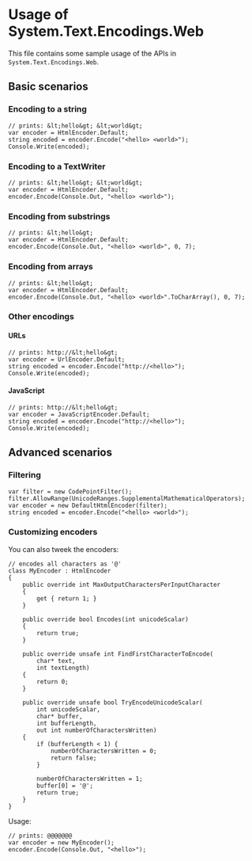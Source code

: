 ﻿# Usage of System.Text.Encodings.Web

This file contains some sample usage of the APIs in `System.Text.Encodings.Web`.

## Basic scenarios

### Encoding to a string

```CSharp
// prints: &lt;hello&gt; &lt;world&gt;
var encoder = HtmlEncoder.Default;
string encoded = encoder.Encode("<hello> <world>");
Console.Write(encoded);
```

### Encoding to a TextWriter

```CSharp
// prints: &lt;hello&gt; &lt;world&gt;
var encoder = HtmlEncoder.Default;
encoder.Encode(Console.Out, "<hello> <world>");
```

### Encoding from substrings

```CSharp
// prints: &lt;hello&gt;
var encoder = HtmlEncoder.Default;
encoder.Encode(Console.Out, "<hello> <world>", 0, 7);
```

### Encoding from arrays

```CSharp
// prints: &lt;hello&gt;
var encoder = HtmlEncoder.Default;
encoder.Encode(Console.Out, "<hello> <world>".ToCharArray(), 0, 7);
```

### Other encodings

#### URLs

```CSharp
// prints: http://&lt;hello&gt;
var encoder = UrlEncoder.Default;
string encoded = encoder.Encode("http://<hello>");
Console.Write(encoded);
```
#### JavaScript

```CSharp
// prints: http://&lt;hello&gt;
var encoder = JavaScriptEncoder.Default;
string encoded = encoder.Encode("http://<hello>");
Console.Write(encoded);
```

## Advanced scenarios

### Filtering

```CSharp
var filter = new CodePointFilter();
filter.AllowRange(UnicodeRanges.SupplementalMathematicalOperators);
var encoder = new DefaultHtmlEncoder(filter);
string encoded = encoder.Encode("<hello> <world>");
```

### Customizing encoders

You can also tweek the encoders:

```CSharp
// encodes all characters as '@'
class MyEncoder : HtmlEncoder
{
    public override int MaxOutputCharactersPerInputCharacter
    {
        get { return 1; }
    }

    public override bool Encodes(int unicodeScalar)
    {
        return true;
    }

    public override unsafe int FindFirstCharacterToEncode(
        char* text,
        int textLength)
    {
        return 0;
    }

    public override unsafe bool TryEncodeUnicodeScalar(
        int unicodeScalar,
        char* buffer,
        int bufferLength,
        out int numberOfCharactersWritten)
    {
        if (bufferLength < 1) {
            numberOfCharactersWritten = 0;
            return false;
        }

        numberOfCharactersWritten = 1;
        buffer[0] = '@';
        return true;
    }
}
```

Usage:

```CSharp
// prints: @@@@@@@
var encoder = new MyEncoder();
encoder.Encode(Console.Out, "<hello>");
```
